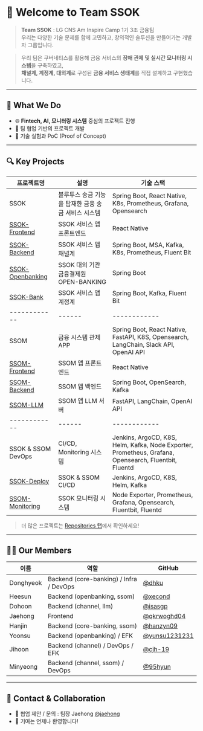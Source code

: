 # 👋 Welcome to Team SSOK

> **Team SSOK** : LG CNS Am Inspire Camp 1기 3조 금융팀<br>
> 우리는 다양한 기술 문제를 함께 고민하고, 창의적인 솔루션을 만들어가는 개발자 그룹입니다.

> 우리 팀은 쿠버네티스를 활용해 금융 서비스의 **장애 관제 및 실시간 모니터링 시스템**을 구축하였고,  
**채널계, 계정계, 대외계**로 구성된 **금융 서비스 생태계**를 직접 설계하고 구현했습니다.

---

## 🚀 What We Do

- 🌐 **Fintech, AI, 모니터링 시스템** 중심의 프로젝트 진행
- 🤝 팀 협업 기반의 프로젝트 개발
- 🧪 기술 실험과 PoC (Proof of Concept)

---

## 🔍 Key Projects

| 프로젝트명 | 설명 | 기술 스택 |
|------------|------|------------|
| SSOK | 블루투스 송금 기능을 탑재한 금융 송금 서비스 시스템 | Spring Boot, React Native, K8s, Prometheus, Grafana, Opensearch |
| [SSOK-Frontend](https://github.com/Team-SSOK/ssok-frontend) | SSOK 서비스 앱 프론트엔드 | React Native |
| [SSOK-Backend](https://github.com/Team-SSOK/ssok-backend) | SSOK 서비스 앱 채널계 | Spring Boot, MSA, Kafka, K8s, Prometheus, Fluent Bit |
| [SSOK-Openbanking](https://github.com/Team-SSOK/ssok-openbanking) | SSOK 대외 기관 금융결제원 OPEN-BANKING | Spring Boot |
| [SSOK-Bank](https://github.com/Team-SSOK/ssok-bank) | SSOK 서비스 앱 계정계 | Spring Boot, Kafka, Fluent Bit |
|------------|------|------------|------|
| SSOM | 금융 시스템 관제 APP | Spring Boot, React Native, FastAPI, K8S, Opensearch, LangChain, Slack API, OpenAI API |
| [SSOM-Frontend](https://github.com/Team-SSOK/ssom-frontend) | SSOM 앱 프론트엔드 | React Native |
| [SSOM-Backend](https://github.com/Team-SSOK/ssom-backend) | SSOM 앱 백엔드 | Spring Boot, OpenSearch, Kafka |
| [SSOM-LLM](https://github.com/Team-SSOK/ssom-llm) | SSOM 앱 LLM 서버 | FastAPI, LangChain, OpenAI API |
|------------|------|------------|------|
| SSOK & SSOM DevOps | CI/CD, Monitoring 시스템 | Jenkins, ArgoCD, K8S, Helm, Kafka, Node Exporter, Prometheus, Grafana, Opensearch, Fluentbit, Fluentd |
| [SSOK-Deploy](https://github.com/Team-SSOK/ssok-deploy) | SSOK & SSOM CI/CD | Jenkins, ArgoCD, K8S, Helm, Kafka |
| [SSOM-Monitoring](https://github.com/Team-SSOK/ssok-monitoring) | SSOK 모니터링 시스템 | Node Exporter, Prometheus, Grafana, Opensearch, Fluentbit, Fluentd |

> 더 많은 프로젝트는 [Repositories 탭](https://github.com/orgs/Team-SSOK/repositories)에서 확인하세요!

---

## 🧑‍💻 Our Members

| 이름 | 역할 | GitHub |
|------|------|--------|
| Donghyeok | Backend (core-banking) / Infra / DevOps | [@dhku](https://github.com/dhku) |
| Heesun | Backend (openbanking, ssom) | [@xecond](https://github.com/xecond) |
| Dohoon | Backend (channel, llm) | [@isasgp](https://github.com/isasgp) |
| Jaehong | Frontend | [@qkrwoghd04](https://github.com/qkrwoghd04) |
| Hanjin | Backend (core-banking, ssom) | [@hanzyn09](https://github.com/hanzyn09) |
| Yoonsu | Backend (openbanking) / EFK | [@yunsu1231231](https://github.com/yunsu1231231) |
| Jihoon | Backend (channel) / DevOps / EFK | [@cjh-19](https://github.com/cjh-19) |
| Minyeong | Backend (channel, ssom) / DevOps | [@95hyun](https://github.com/95hyun) |

---

## 🤝 Contact & Collaboration

- 💌 협업 제안 / 문의 : 팀장 Jaehong [@jaehong](https://github.com/qkrwoghd04)
- 🙌 기여는 언제나 환영합니다!
